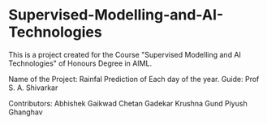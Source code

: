 # Supervised-Modelling-and-AI-Technologies

This is a project created for the Course "Supervised Modelling and AI Technologies" of Honours Degree in AIML.

Name of the Project: Rainfal Prediction of Each day of the year.
Guide: Prof S. A. Shivarkar

Contributors:
Abhishek Gaikwad 
Chetan Gadekar
Krushna Gund
Piyush Ghanghav
